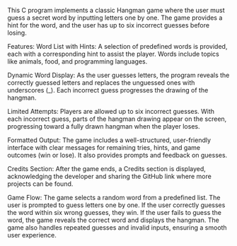 This C program implements a classic Hangman game where the user must guess a secret word by inputting letters one by one. The game provides a hint for the word, and the user has up to six incorrect guesses before losing.

Features:
Word List with Hints: A selection of predefined words is provided, each with a corresponding hint to assist the player. Words include topics like animals, food, and programming languages.

Dynamic Word Display: As the user guesses letters, the program reveals the correctly guessed letters and replaces the unguessed ones with underscores (_). Each incorrect guess progresses the drawing of the hangman.

Limited Attempts: Players are allowed up to six incorrect guesses. With each incorrect guess, parts of the hangman drawing appear on the screen, progressing toward a fully drawn hangman when the player loses.

Formatted Output: The game includes a well-structured, user-friendly interface with clear messages for remaining tries, hints, and game outcomes (win or lose). It also provides prompts and feedback on guesses.

Credits Section: After the game ends, a Credits section is displayed, acknowledging the developer and sharing the GitHub link where more projects can be found.

Game Flow:
The game selects a random word from a predefined list.
The user is prompted to guess letters one by one.
If the user correctly guesses the word within six wrong guesses, they win.
If the user fails to guess the word, the game reveals the correct word and displays the hangman.
The game also handles repeated guesses and invalid inputs, ensuring a smooth user experience.







